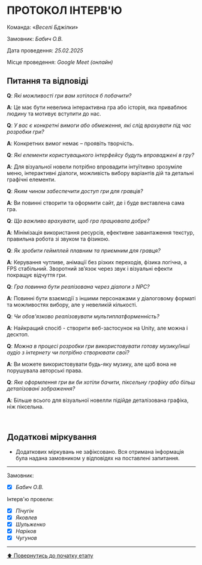 # ПРОТОКОЛ ІНТЕРВ'Ю

Команда: «*Веселі Бджілки*»

Замовник:  *Бабич О.В.*

Дата проведення: *25.02.2025*

Місце проведення: *Google Meet (онлайн)*

## Питання та відповіді

**Q**: *Які можливості гри вам хотілося б побачити?*

**A**: Це має бути невелика інтерактивна гра або історія, яка приваблює людину та мотивує вступити до нас.

**Q**: *У вас є конкретні вимоги або обмеження, які слід врахувати під час розробки гри?*

**A**: Конкретних вимог немає – проявіть творчість.

**Q**: *Які елементи користувацького інтерфейсу будуть впроваджені в гру?*

**A**: Для візуальної новели потрібно впровадити інтуїтивно зрозуміле меню, інтерактивні діалоги, можливість вибору варіантів дій та детальні графічні елементи.

**Q**: *Яким чином забеспечити доступ гри для гравців?*

**A**: Ви повинні створити та оформити сайт, де і буде виставлена сама гра.

**Q**: *Що важливо врахувати, щоб гра працювала добре?*

**A**: Мінімізація використання ресурсів, ефективне завантаження текстур, правильна робота зі звуком та фізикою.

**Q**: *Як зробити геймплей плавним та приємним для гравця?*

**A**: Керування чутливе, анімації без різких переходів, фізика логічна, а FPS стабільний. Зворотний зв’язок через звук і візуальні ефекти покращує відчуття гри.

**Q**: *Гра повинна бути реалізована через діалоги з NPC?*

**A**: Повинні бути взаємодії з іншими персонажами у діалоговому форматі та можливостях вибору, але у невеликій кількості.

**Q**: *Чи обов'язково реалізовувати мультиплатформенність?*

**A**: Найкращий спосіб - створити веб-застосунок на Unity, але можна і десктоп.

**Q**: *Можна в процесі розробки гри використовувати готову музику/інші аудіо з інтернету чи потрібно створювати свої?*

**A**: Ви можете використовувати будь-яку музику, але щоб вона не порушувала авторські права.

**Q**: *Яке оформлення гри ви би хотіли бачити, піксельну графіку або більш деталізовані зображення?*

**A**: Більше всього для візуальної новелли підійде деталізована графіка, ніж піксельна.


<br>

## Додаткові міркування
* Додаткових міркувань не зафіксовано. Вся отримана інформація була надана замовником у відповідях на поставлені запитання.

---
Замовник: 		
- [x] *Бабич О.В.*

Інтерв'ю провели:			

- [x] *Пічугін*
- [x] *Яковлев*
- [x] *Шульженко*
- [x] *Наріков*
- [x] *Чугунов*

---
[:arrow_up: Повернутись до початку етапу](/docs/1.Envisioning/README.md)

